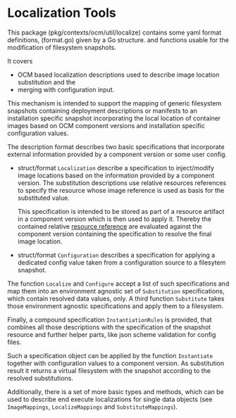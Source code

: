 # Localization Tools

This package (pkg/contexts/ocm/util/localize) contains some
yaml format definitions, (format.go) given by a Go structure.
and functions usable for the modification of filesystem snapshots.

It covers
- OCM based localization descriptions used to describe image 
  location substitution and the
- merging with configuration input.

This mechanism is intended to support the mapping of generic filesystem
snapshots containing deployment descriptions or manifests to
an installation specific snapshot incorporating the local location
of container images based on OCM component versions and installation specific
configuration values.

The description format describes two basic specifications that incorporate external 
information provided by a component version or some user config.

- struct/format `Localization` describe a specification to
  inject/modify image locations based on the information provided
  by a component version. The substitution descriptions use relative resources
  references to specify the resource whose image reference is used as basis
  for the substituted value.

  This specification is intended to be stored as part of a resource artifact in a
  component version which is then used to apply it. Thereby the contained relative
  [resource reference](../../../../../docs/ocm/model.md#resource-reference)
  are evaluated against the component version containing the specification to resolve
  the final image location.

- struct/format `Configuration` describes a specification for
  applying a dedicated config value taken from a configuration source
  to a filesytem snapshot.

The function `Localize` and `Configure` accept a list of such 
specifications and map them into an environment agnostic set of
`Substitution` specifications, which contain resolved data values, only.
A third function `Substitute` takes those environment agnostic specifications
and apply them to a filesystem.

Finally, a compound specification `InstantiationRules` is provided,
that combines all those descriptions with the specification of the snapshot
resource and further helper parts, like json scheme validation for config files.

Such a specification object can be applied by the function `Instantiate` 
together with configuration values to
a component version. As substitution result it returns a virtual filesystem
with the snapshot according to the resolved substitutions.

Additionally, there is a set of more basic types and methods, which can be used
to describe end execute localizations for single data objects (see `ImageMappings`,
`LocalizeMappings` and `SubstituteMappings`).